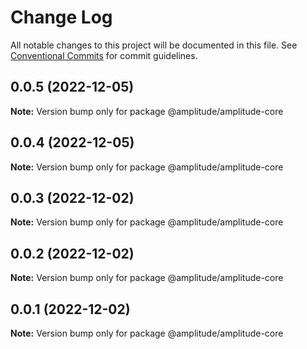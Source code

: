 # Change Log

All notable changes to this project will be documented in this file.
See [Conventional Commits](https://conventionalcommits.org) for commit guidelines.

## 0.0.5 (2022-12-05)

**Note:** Version bump only for package @amplitude/amplitude-core





## 0.0.4 (2022-12-05)

**Note:** Version bump only for package @amplitude/amplitude-core





## 0.0.3 (2022-12-02)

**Note:** Version bump only for package @amplitude/amplitude-core





## 0.0.2 (2022-12-02)

**Note:** Version bump only for package @amplitude/amplitude-core





## 0.0.1 (2022-12-02)

**Note:** Version bump only for package @amplitude/amplitude-core
